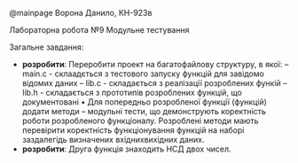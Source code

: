 @mainpage
Ворона Данило, КН-923в

Лабораторна робота №9 Модульне тестування

Загальне завдання: 
- **розробити**: Переробити проект на багатофайлову структуру, в якої:
– main.c - склаадється з тестового запуску функцій для завідомо відомих даних
– lib.c - складається з реалізації розроблених функій
– lib.h - складається з прототипів розроблених функцій, що документовані
• Для попередньо розробленої функції (функцій) додати методи – модульні тести, що
демонструють коректність роботи розробленого функціоналу. Розроблені методи мають
перевірити коректність функціонування функцій на наборі заздалегідь визначених вхіднихвихідних даних.
- **розробити**: Друга функція знаходить НСД двох чисел.
